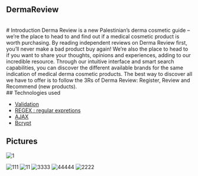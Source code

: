 ## DermaReview
</br>
# Introduction
Derma Review is a new Palestinian’s derma cosmetic guide – we’re the place to head to and find out if a medical cosmetic product is worth purchasing. By reading independent reviews on Derma Review first, you’ll never make a bad product buy again!
We’re also the place to head to if you want to share your thoughts, opinions and experiences, adding to our incredible resource. Through our intuitive interface and smart search capabilities, you can discover the different available brands for the same indication of medical derma cosmetic products. The best way to discover all we have to offer is to follow the 3Rs of Derma Review: Register, Review and Recommend (new products).
</br>
## Technologies used

- [Validation](#installation)
- [REGEX : regular expretions](#usage)
- [AJAX](#contributing)
- [Bcrypt](#license)

## Pictures
![1](https://github.com/Mai-Thaher/DermaReview/assets/155079698/92c86f1c-792f-4f35-8d6d-eec5163c1553)


  ![111](https://github.com/Mai-Thaher/DermaReview/assets/155079698/4b8b96c7-9092-4edf-b536-ec79ab050efd)
![11](https://github.com/Mai-Thaher/DermaReview/assets/155079698/e1a0d8c4-ab43-4a15-9596-659ff58580f2)
![3333](https://github.com/Mai-Thaher/DermaReview/assets/155079698/66dd674c-4d4a-431b-9d10-49a040684c7e)
![44444](https://github.com/Mai-Thaher/DermaReview/assets/155079698/eb271612-8cd7-4039-b424-59468d1fbb80)
![2222](https://github.com/Mai-Thaher/DermaReview/assets/155079698/d35e2a0f-2f58-47cd-92d2-496ed39789e8)
